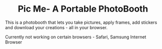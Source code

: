 <h1 align="center" id="title">Pic Me- A Portable PhotoBooth</h1>

<p id="description">This is a photobooth that lets you take pictures, apply frames, add stickers and download your creations - all in your browser.</p>
<p>Currently not working on certain browsers - Safari, Samsung Internet Browser</p>
